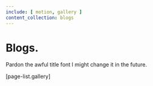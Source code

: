 ```yaml
---
include: [ motion, gallery ]
content_collection: blogs
---
```


# Blogs.

Pardon the awful title font I might change it in the future.

[page-list.gallery]